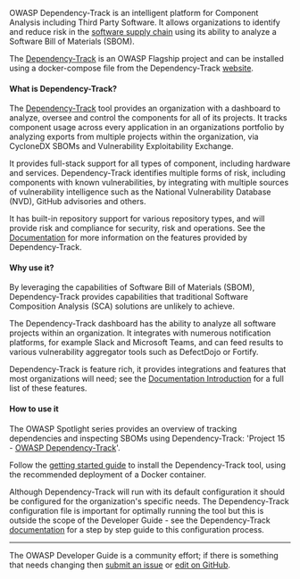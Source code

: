 OWASP Dependency-Track is an intelligent platform for Component Analysis including Third Party Software.
It allows organizations to identify and reduce risk in the [software supply chain][cschain]
using its ability to analyze a Software Bill of Materials (SBOM).

The [Dependency-Track][deptrack-project] is an OWASP Flagship project
and can be installed using a docker-compose file from the Dependency-Track [website][deptrack].

#### What is Dependency-Track?

The [Dependency-Track][deptrack] tool provides an organization with a dashboard to analyze, oversee
and control the components for all of its projects.
It tracks component usage across every application in an organizations portfolio by analyzing exports
from multiple projects within the organization, via CycloneDX SBOMs and Vulnerability Exploitability Exchange.

It provides full-stack support for all types of component, including hardware and services.
Dependency-Track identifies multiple forms of risk, including components with known vulnerabilities,
by integrating with multiple sources of vulnerability intelligence such as the
National Vulnerability Database (NVD), GitHub advisories and others.

It has built-in repository support for various repository types,
and will provide risk and compliance for security, risk and operations.
See the [Documentation][deptrack-docs] for more information on the features provided by Dependency-Track.

#### Why use it?

By leveraging the capabilities of Software Bill of Materials (SBOM), Dependency-Track provides capabilities
that traditional Software Composition Analysis (SCA) solutions are unlikely to achieve.

The Dependency-Track dashboard has the ability to analyze all software projects within an organization.
It integrates with numerous notification platforms, for example Slack and Microsoft Teams, and can feed results
to various vulnerability aggregator tools such as DefectDojo or Fortify.

Dependency-Track is feature rich, it provides integrations and features that most organizations will need;
see the [Documentation Introduction][deptrack-docs] for a full list of these features.

#### How to use it

The OWASP Spotlight series provides an overview of tracking dependencies and inspecting SBOMs using Dependency-Track:
'Project 15 - [OWASP Dependency-Track][spotlight15]'.

Follow the [getting started guide][deptrack-docs] to install the Dependency-Track tool,
using the recommended deployment of a Docker container.

Although Dependency-Track will run with its default configuration
it should be configured for the organization's specific needs.
The Dependency-Track configuration file is important for optimally running the tool
but this is outside the scope of the Developer Guide - see the Dependency-Track [documentation][deptrack-docs]
for a step by step guide to this configuration process.

----

The OWASP Developer Guide is a community effort; if there is something that needs changing
then [submit an issue][issue070202] or [edit on GitHub][edit070202].

[cschain]: https://cheatsheetseries.owasp.org/cheatsheets/Software_Supply_Chain_Security_Cheat_Sheet
[deptrack]: https://dependencytrack.org/
[deptrack-docs]: https://docs.dependencytrack.org/
[deptrack-project]: https://owasp.org/www-project-dependency-track/
[edit070202]: https://github.com/OWASP/DevGuide/blob/main/docs/05-implementation/02-dependencies/02-dependency-track.md
[issue070202]: https://github.com/OWASP/DevGuide/issues/new?labels=content&template=request.md&title=Update:%2005-implementation/02-dependencies/02-dependency-track
[spotlight15]: https://youtu.be/irnZuLq4MDM
